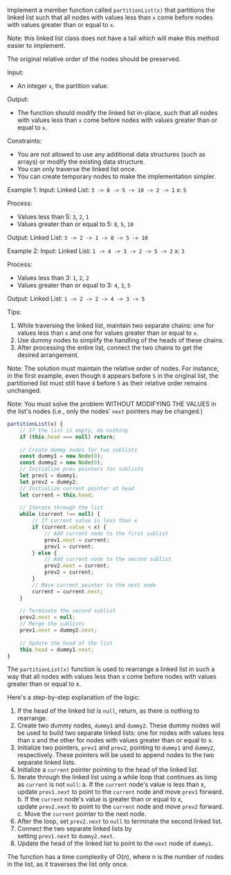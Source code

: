 Implement a member function called `partitionList(x)` that partitions the linked list such that all nodes with values less than `x` come before nodes with values greater than or equal to `x`. 

Note: this linked list class does not have a tail which will make this method easier to implement.

The original relative order of the nodes should be preserved.

Input:
- An integer `x`, the partition value.

Output:
- The function should modify the linked list in-place, such that all nodes with values less than `x` come before nodes with values greater than or equal to `x`. 

Constraints:
- You are not allowed to use any additional data structures (such as arrays) or modify the existing data structure.
- You can only traverse the linked list once.
- You can create temporary nodes to make the implementation simpler.


Example 1:
Input:
Linked List: `3 -> 8 -> 5 -> 10 -> 2 -> 1` x: `5`

Process:
- Values less than 5: `3`, `2`, `1`
- Values greater than or equal to 5: `8`, `5`, `10`

Output:
Linked List: `3 -> 2 -> 1 -> 8 -> 5 -> 10`

Example 2:
Input:
Linked List: `1 -> 4 -> 3 -> 2 -> 5 -> 2` x: `3`

Process:
- Values less than 3: `1`, `2`, `2`
- Values greater than or equal to 3: `4`, `3`, `5`

Output:
Linked List: `1 -> 2 -> 2 -> 4 -> 3 -> 5`

Tips:
1. While traversing the linked list, maintain two separate chains: one for values less than `x` and one for values greater than or equal to `x`.
2. Use dummy nodes to simplify the handling of the heads of these chains.
3. After processing the entire list, connect the two chains to get the desired arrangement.

Note:
The solution must maintain the relative order of nodes. For instance, in the first example, even though `8` appears before `5` in the original list, the partitioned list must still have `8` before `5` as their relative order remains unchanged.

Note:
You must solve the problem WITHOUT MODIFYING THE VALUES in the list's nodes (i.e., only the nodes' `next` pointers may be changed.)

```js
partitionList(x) {
    // If the list is empty, do nothing
    if (this.head === null) return;
 
    // Create dummy nodes for two sublists
    const dummy1 = new Node(0);
    const dummy2 = new Node(0);
    // Initialize prev pointers for sublists
    let prev1 = dummy1;
    let prev2 = dummy2;
    // Initialize current pointer at head
    let current = this.head;
 
    // Iterate through the list
    while (current !== null) {
        // If current value is less than x
        if (current.value < x) {
            // Add current node to the first sublist
            prev1.next = current;
            prev1 = current;
        } else {
            // Add current node to the second sublist
            prev2.next = current;
            prev2 = current;
        }
        // Move current pointer to the next node
        current = current.next;
    }
 
    // Terminate the second sublist
    prev2.next = null;
    // Merge the sublists
    prev1.next = dummy2.next;
 
    // Update the head of the list
    this.head = dummy1.next;
}
```

The `partitionList(x)` function is used to rearrange a linked list in such a way that all nodes with values less than x come before nodes with values greater than or equal to x.  

Here's a step-by-step explanation of the logic:
1. If the head of the linked list is `null`, return, as there is nothing to rearrange.
2. Create two dummy nodes, `dummy1` and `dummy2`. These dummy nodes will be used to build two separate linked lists: one for nodes with values less than x and the other for nodes with values greater than or equal to x.
3. Initialize two pointers, `prev1` and `prev2`, pointing to `dummy1` and `dummy2`, respectively. These pointers will be used to append nodes to the two separate linked lists.
4. Initialize a `current` pointer pointing to the head of the linked list.
5. Iterate through the linked list using a while loop that continues as long as `current` is not `null`: a. If the `current` node's value is less than x, update `prev1.next` to point to the `current` node and move `prev1` forward. b. If the `current` node's value is greater than or equal to x, update `prev2.next` to point to the `current` node and move `prev2` forward. c. Move the `current` pointer to the next node.
6. After the loop, set `prev2.next` to `null` to terminate the second linked list.
7. Connect the two separate linked lists by setting `prev1.next` to `dummy2.next`.
8. Update the head of the linked list to point to the `next` node of `dummy1`.

The function has a time complexity of O(n), where n is the number of nodes in the list, as it traverses the list only once.